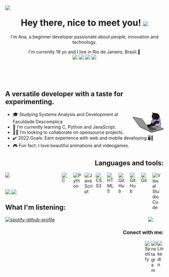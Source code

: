 <img src="http://25.media.tumblr.com/tumblr_m5cyekI7BM1rwcc6bo1_400.gif" align="left" width="30%" />


<h1 align="center">  Hey there, nice to meet you! <img src="https://pokecrime.files.wordpress.com/2015/03/tumblr_static_tumblr_ljwvi13jf81qg0dcvo1_r1_500.gif" align="center" width="4%" /></h1>
<p align="center">I'm Ana, a beginner developer passionate about people, innovation and technology.</p>
<p align="center">I'm currently 19 yo and I live in Rio de Janeiro, Brasil.🥥
  <br>
<img src="https://media0.giphy.com/media/yGhIqFuOx84KY/giphy.gif" width="10%"/>
<img src="https://media0.giphy.com/media/yGhIqFuOx84KY/giphy.gif" width="10%"/>
<img src="https://media0.giphy.com/media/yGhIqFuOx84KY/giphy.gif" width="10%"/>
<img src="https://media0.giphy.com/media/yGhIqFuOx84KY/giphy.gif" width="10%"/>
  </p>
<br>
<br>
<br>


## A versatile developer with a taste for experimenting.

<img src="https://raw.githubusercontent.com/HolyZheng/holyZheng-blog/master/images/coding.gif" align="right" width="20%" />

- 🎓 Studying Systems Analysis and Development at Faculdade Descomplica 
- 🌱 I’m currently learning C, Python and JavaScript.
- 👩‍💻 I’m looking to collaborate on opensource projects.
- ✔️ 2022 Goals: Earn experience with web and mobile developing.🖥️📱
- 🎮 Fun fact: I love beautiful animations and videogames.


<h2  align="right"> Languages and tools: </h2>
<img src="https://gente.globo.com/esports/images/campeonatos.gif" align="left" width="3%" />


<img align="right" alt="Visual Studio Code" width="26px" src="https://cdn.jsdelivr.net/gh/devicons/devicon/icons/vscode/vscode-original.svg" style="padding-right:10px;" />
<img align="right" alt="Git" width="26px" src="https://cdn.jsdelivr.net/gh/devicons/devicon/icons/git/git-original.svg" style="padding-right:10px;" />
<img align="right" alt="GitHub" width="26px" src="https://user-images.githubusercontent.com/3369400/139447912-e0f43f33-6d9f-45f8-be46-2df5bbc91289.png" style="padding-right:10px;" />
<img align="right" alt="GitHub" width="26px" src="https://user-images.githubusercontent.com/3369400/139448065-39a229ba-4b06-434b-bc67-616e2ed80c8f.png" style="padding-right:10px;" />
<img align="right" alt="HTML5" width="26px" src="https://cdn.jsdelivr.net/gh/devicons/devicon/icons/html5/html5-original.svg" style="padding-right:10px;" />
<img align="right" alt="CSS3" width="26px" src="https://cdn.jsdelivr.net/gh/devicons/devicon/icons/css3/css3-original.svg" style="padding-right:10px;" />
<img align="right" alt="JavaScript" width="26px" src="https://cdn.jsdelivr.net/gh/devicons/devicon/icons/javascript/javascript-original.svg" style="padding-right:10px;" />
<img align="right" alt="Python" width="26px" src="https://cdn3.iconfinder.com/data/icons/logos-and-brands-adobe/512/267_Python-512.png" style="padding-right:10px;" />
<img align="right" alt="C" width="26px" src="https://img.icons8.com/color/452/c-programming.png" style="padding-right:10px;" />

<br />
<br />
<br />


<a href="https://github.com/anuraghazra/github-readme-stats">
  <img align="center" src="https://github-readme-stats.vercel.app/api?username=AnaTrechau&show_icons=true&theme=yeblu" />
</a>
<a href="https://github.com/anuraghazra/github-readme-stats">
  <img align="center" src="https://github-readme-stats.vercel.app/api/top-langs/?username=AnaTrechau&layout=compact&theme=yeblu" />
</a>


<br />

## What I'm listening:
 <img src="http://pa1.narvii.com/6084/d50c59bed043045edb69febc26945574e37dc99b_00.gif" align="right" width="10%" />

[![spotify-github-profile](https://spotify-github-profile.vercel.app/api/view?uid=ana_campbell23&cover_image=true&theme=novatorem&bar_color=275bb0&bar_color_cover=false)](https://github.com/kittinan/spotify-github-profile)

<h3  align="right"> Conect with me: </h3>

[<img align="right" width="20px" alt="Linkedin" src="https://cdn-icons-png.flaticon.com/512/174/174857.png"><text>](https://linkedin.com/in/ana-trechau)
[<img align="right" width="20px" alt="Instagram" src="https://cdn-icons-png.flaticon.com/512/174/174855.png">](https://instagram.com/ana_trechau)
[<img align="right" width="20px" alt="Spotify" src="https://cdn-icons-png.flaticon.com/512/174/174872.png">](https://open.spotify.com/user/ana_campbell23)
